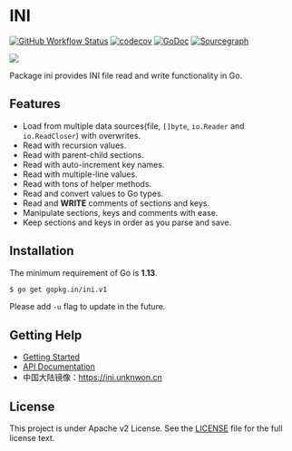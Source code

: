 # INI

[![GitHub Workflow Status](https://img.shields.io/github/checks-status/go-ini/ini/main?logo=github\&style=for-the-badge)](https://github.com/go-ini/ini/actions?query=branch%3Amain)
[![codecov](https://img.shields.io/codecov/c/github/go-ini/ini/master?logo=codecov\&style=for-the-badge)](https://codecov.io/gh/go-ini/ini)
[![GoDoc](https://img.shields.io/badge/GoDoc-Reference-blue?style=for-the-badge\&logo=go)](https://pkg.go.dev/github.com/go-ini/ini?tab=doc)
[![Sourcegraph](https://img.shields.io/badge/view%20on-Sourcegraph-brightgreen.svg?style=for-the-badge\&logo=sourcegraph)](https://sourcegraph.com/github.com/go-ini/ini)

![](https://avatars0.githubusercontent.com/u/10216035?v=3\&s=200)

Package ini provides INI file read and write functionality in Go.

## Features

*   Load from multiple data sources(file, `[]byte`, `io.Reader` and
    `io.ReadCloser`) with overwrites.
*   Read with recursion values.
*   Read with parent-child sections.
*   Read with auto-increment key names.
*   Read with multiple-line values.
*   Read with tons of helper methods.
*   Read and convert values to Go types.
*   Read and **WRITE** comments of sections and keys.
*   Manipulate sections, keys and comments with ease.
*   Keep sections and keys in order as you parse and save.

## Installation

The minimum requirement of Go is **1.13**.

```sh
$ go get gopkg.in/ini.v1
```

Please add `-u` flag to update in the future.

## Getting Help

*   [Getting Started](https://ini.unknwon.io/docs/intro/getting_started)
*   [API Documentation](https://gowalker.org/gopkg.in/ini.v1)
*   中国大陆镜像：https://ini.unknwon.cn

## License

This project is under Apache v2 License. See the [LICENSE](LICENSE) file for the
full license text.

